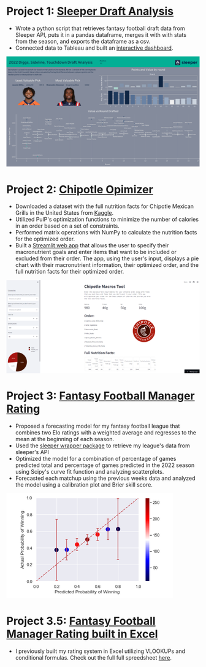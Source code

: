 #  Project 1: [Sleeper Draft Analysis](https://github.com/JohnBolger/sleeper_draft_analysis)
- Wrote a python script that retrieves fantasy football draft data from Sleeper API, puts it in a pandas dataframe, merges it with with stats from the season, and exports the dataframe as a csv.
- Connected data to Tableau and built an [interactive dashboard](https://public.tableau.com/app/profile/john.bolger/viz/Diggs/PickAnalysis).

![](images/Draft_Analysis.png)

#  Project 2: [Chipotle Opimizer](https://github.com/JohnBolger/chipotlemacros)
- Downloaded a dataset with the full nutrition facts for Chipotle Mexican Grills in the United States from [Kaggle](https://www.kaggle.com/datasets/brandonqilin/chipotle-usa-menu-nutrition-dataset).
- Utilized PulP's optimization functions to minimize the number of calories in an order based on a set of constraints.
- Performed matrix operations with NumPy to calculate the nutrition facts for the optimized order.
- Built a [Streamlit web app]( https://chipotle.streamlit.app/) that allows the user to specify their macronutrient goals and enter items that want to be included or excluded from their order. The app, using the user's input, displays a pie chart with their macronutrient information, their optimized order, and the full nutrition facts for their optimized order.

![](images/Chip_app.PNG)

# Project 3: [Fantasy Football Manager Rating](https://github.com/JohnBolger/FFMR)
- Proposed a forecasting model for my fantasy football league that combines two Elo ratings with a weighted average and regresses to the mean at the beginning of each season.
- Used the [sleeper wrapper package](https://github.com/dtsong/sleeper-api-wrapper) to retrieve my league's data from sleeper's API
- Optimized the model for a combination of percentage of games predicted total and percentage of games predicted in the 2022 season using Scipy's curve fit function and analyzing scatterplots.
- Forecasted each matchup using the previous weeks data and analyzed the model using a calibration plot and Brier skill score.

![](images/Cal_plot.PNG)

# Project 3.5: [Fantasy Football Manager Rating built in Excel](https://github.com/JohnBolger/FantasyFootballELO)
- I previously built my rating system in Excel utilizing VLOOKUPs and conditional formulas. Check out the full full spreedsheet [here](https://docs.google.com/spreadsheets/d/1E_rgryqYJCXCeMMF1Hy3kmoZCZJNyvGrfDCidTjGOC4/edit#gid=1467900381).
